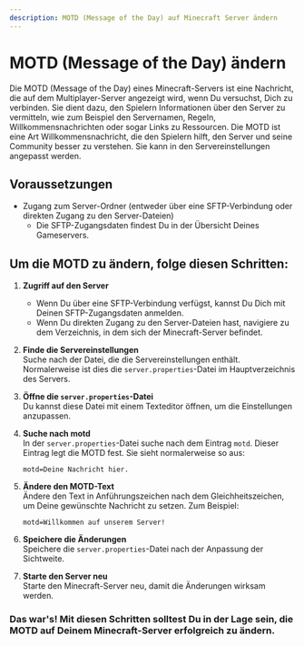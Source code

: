 ```yaml
---
description: MOTD (Message of the Day) auf Minecraft Server ändern
---
```


# MOTD (Message of the Day) ändern

Die MOTD (Message of the Day) eines Minecraft-Servers ist eine Nachricht, die auf dem Multiplayer-Server angezeigt wird, wenn Du versuchst, Dich zu verbinden. Sie dient dazu, den Spielern Informationen über den Server zu vermitteln, wie zum Beispiel den Servernamen, Regeln, Willkommensnachrichten oder sogar Links zu Ressourcen. Die MOTD ist eine Art Willkommensnachricht, die den Spielern hilft, den Server und seine Community besser zu verstehen. Sie kann in den Servereinstellungen angepasst werden.

## Voraussetzungen

* Zugang zum Server-Ordner (entweder über eine SFTP-Verbindung oder direkten Zugang zu den Server-Dateien)
  * Die SFTP-Zugangsdaten findest Du in der Übersicht Deines Gameservers.

## Um die MOTD zu ändern, folge diesen Schritten:

1. <b>Zugriff auf den Server</b>
    * Wenn Du über eine SFTP-Verbindung verfügst, kannst Du Dich mit Deinen SFTP-Zugangsdaten anmelden.
    * Wenn Du direkten Zugang zu den Server-Dateien hast, navigiere zu dem Verzeichnis, in dem sich der Minecraft-Server befindet.

2. <b>Finde die Servereinstellungen</b><br>
    Suche nach der Datei, die die Servereinstellungen enthält. Normalerweise ist dies die `server.properties`-Datei im Hauptverzeichnis des Servers.

3. <b>Öffne die `server.properties`-Datei</b><br>
    Du kannst diese Datei mit einem Texteditor öffnen, um die Einstellungen anzupassen.

4. <b>Suche nach motd</b><br>
    In der `server.properties`-Datei suche nach dem Eintrag `motd`. Dieser Eintrag legt die MOTD fest. Sie sieht normalerweise so aus:
    ```
    motd=Deine Nachricht hier.
    ```

5. <b>Ändere den MOTD-Text</b><br>
    Ändere den Text in Anführungszeichen nach dem Gleichheitszeichen, um Deine gewünschte Nachricht zu setzen. Zum Beispiel: 
    ```
    motd=Willkommen auf unserem Server!
    ```

6. <b>Speichere die Änderungen</b><br>
    Speichere die `server.properties`-Datei nach der Anpassung der Sichtweite.

7. <b>Starte den Server neu</b><br>
    Starte den Minecraft-Server neu, damit die Änderungen wirksam werden.

### Das war's! Mit diesen Schritten solltest Du in der Lage sein, die MOTD auf Deinem Minecraft-Server erfolgreich zu ändern.
